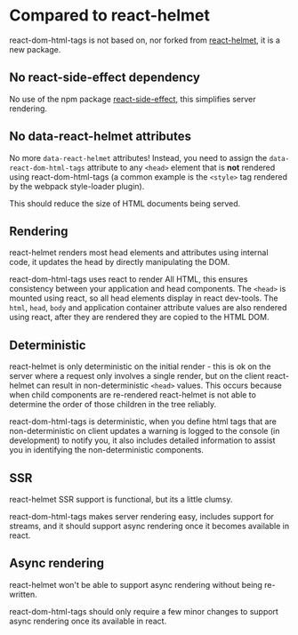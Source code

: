 # Compared to react-helmet

react-dom-html-tags is not based on, nor forked from [react-helmet](https://github.com/nfl/react-helmet), it is a new package.

## No react-side-effect dependency

No use of the npm package [react-side-effect](https://github.com/gaearon/react-side-effect), this simplifies server rendering.

## No data-react-helmet attributes

No more `data-react-helmet` attributes! Instead, you need to assign the `data-react-dom-html-tags` attribute
to any `<head>` element that is **not** rendered using react-dom-html-tags (a common example is the
`<style>` tag rendered by the webpack style-loader plugin).

This should reduce the size of HTML documents being served.

## Rendering

react-helmet renders most head elements and attributes using internal code, it updates the head by
directly manipulating the DOM.

react-dom-html-tags uses react to render All HTML, this ensures consistency between your application and head components. The
`<head>` is mounted using react, so all head elements display in react dev-tools. The `html`, `head`, `body`
and application container attribute values are also rendered using react, after they are rendered they
are copied to the HTML DOM.

## Deterministic

react-helmet is only deterministic on the initial render - this is ok on the server where a request only
involves a single render, but on the client react-helmet can result in non-deterministic `<head>` values.
This occurs because when child components are re-rendered react-helmet is not able to determine the order
of those children in the tree reliably.

react-dom-html-tags is deterministic, when you define html tags that are non-deterministic on client updates
a warning is logged to the console (in development) to notify you, it also includes detailed information
to assist you in identifying the non-deterministic components.

## SSR

react-helmet SSR support is functional, but its a little clumsy.

react-dom-html-tags makes server rendering easy, includes support for streams, and it should support
async rendering once it becomes available in react.

## Async rendering

react-helmet won't be able to support async rendering without being re-written.

react-dom-html-tags should only require a few minor changes to support async rendering
once its available in react.
